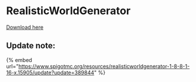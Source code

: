 # RealisticWorldGenerator

[Download here](https://www.spigotmc.org/resources/realisticworldgenerator-1-8-8-1-16-x.15905/)

## Update note:&#x20;

{% embed url="https://www.spigotmc.org/resources/realisticworldgenerator-1-8-8-1-16-x.15905/update?update=389844" %}

